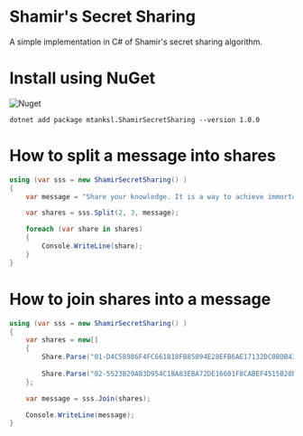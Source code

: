 # Shamir's Secret Sharing

A simple implementation in C# of Shamir's secret sharing algorithm.

# Install using NuGet
![Nuget](https://img.shields.io/nuget/v/mtanksl.ShamirSecretSharing)

```
dotnet add package mtanksl.ShamirSecretSharing --version 1.0.0
```

# How to split a message into shares

```C#
using (var sss = new ShamirSecretSharing() )
{
    var message = "Share your knowledge. It is a way to achieve immortality.";

    var shares = sss.Split(2, 3, message);

    foreach (var share in shares)
    {
        Console.WriteLine(share);
    }
}
```

# How to join shares into a message

```C#
using (var sss = new ShamirSecretSharing() )
{
    var shares = new[] 
    {
        Share.Parse("01-D4C58986F4FC661818FB85094E28EFB6AE17132DC0BDB4318E4D5F67D7516E3C3CF8CFEBE02A47793880C41A5E35A61B5AEDEF12498E80C219E563B98AB41238B800"),
                   
        Share.Parse("02-5523B29A83D954C1BA83EBA72DE16601F8CABEF4515B20EFFB314BAE4D836517FFCF2B68A1F42A8A079B12D09B01DFC944686BC425B38C0B05CAC772156925707001")
    };

    var message = sss.Join(shares);

    Console.WriteLine(message);
}
```
